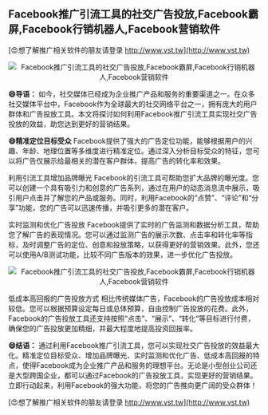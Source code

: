 ## **Facebook推广引流工具的社交广告投放,Facebook霸屏,Facebook行销机器人,Facebook营销软件**

[😍想了解推广相关软件的朋友请登录 http://www.vst.tw](http://www.vst.tw)

 <center><img src="https://vst.tw/MP4/tuiguang/png/1.png" alt="Facebook推广引流工具的社交广告投放,Facebook霸屏,Facebook行销机器人,Facebook营销软件"></center>

**😄导语：**
如今，社交媒体已经成为企业推广产品和服务的重要渠道之一。在众多社交媒体平台中，Facebook作为全球最大的社交网络平台之一，拥有庞大的用户群体和广告投放工具。本文将探讨如何利用Facebook推广引流工具实现社交广告投放的效益，助您达到更好的营销结果。

**😄精准定位目标受众**
Facebook提供了强大的广告定位功能，能够根据用户的兴趣、年龄、地理位置等多维度进行精准定位。通过深入分析目标受众的特征，您可以将广告仅展示给最相关的潜在客户群体，提高广告的转化率和效果。

利用引流工具增加品牌曝光
Facebook的引流工具可帮助您扩大品牌的曝光度。您可以创建一个具有吸引力和创意的广告系列，通过在用户的动态消息流中展示，吸引用户点击并了解您的产品或服务。同时，利用Facebook的“点赞”、“评论”和“分享”功能，您的广告可以迅速传播，并吸引更多的潜在客户。

实时监测和优化广告投放
Facebook提供了实时的广告监测和数据分析工具，帮助您了解广告的表现情况。您可以通过监测广告的展示次数、点击率和转化率等指标，及时调整广告的定位、创意和投放策略，以获得更好的营销效果。此外，您还可以使用A/B测试功能，比较不同广告版本的效果，进一步优化广告投放。

 <center><img src="https://vst.tw/MP4/tuiguang/png/0.png" alt="Facebook推广引流工具的社交广告投放,Facebook霸屏,Facebook行销机器人,Facebook营销软件"></center>

低成本高回报的广告投放方式
相比传统媒体广告，Facebook的广告投放成本相对较低。您可以根据预算设定每日或总体预算，自由控制广告投放的花费。此外，Facebook的广告投放工具还支持按照“点击”、“展示”、“转化”等目标进行付费，确保您的广告投放更加精细，并最大程度地提高投资回报率。

**😄结语：**
通过利用Facebook推广引流工具，您可以实现社交广告投放的效益最大化。精准定位目标受众、增加品牌曝光、实时监测和优化广告、低成本高回报的特点，使得Facebook成为企业推广产品和服务的理想平台。无论是小型创业公司还是大型跨国企业，都可以通过Facebook的广告投放工具，实现更好的营销结果。立即行动起来，利用Facebook的强大功能，将您的广告推向更广阔的受众群体！

[😍想了解推广相关软件的朋友请登录 http://www.vst.tw](http://www.vst.tw)




